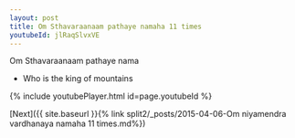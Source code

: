 ```yaml
---
layout: post
title: Om Sthavaraanaam pathaye namaha 11 times
youtubeId: jlRaqSlvxVE
---
```

 
 
Om Sthavaraanaam pathaye nama 
 
 -  Who is the king of mountains 
 
  
 
  
 
 
 
 
 
 


{% include youtubePlayer.html id=page.youtubeId %}
 
[Next]({{ site.baseurl }}{% link  split2/_posts/2015-04-06-Om niyamendra vardhanaya namaha 11 times.md%})
 
